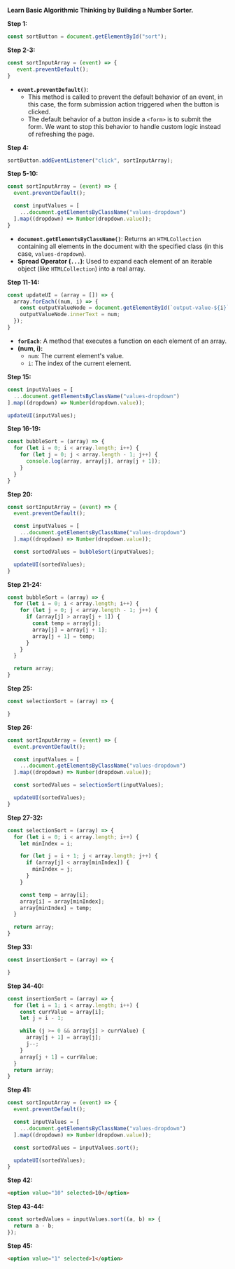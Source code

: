 **Learn Basic Algorithmic Thinking by Building a Number Sorter.**

**Step 1:**  
```javascript
const sortButton = document.getElementById("sort");
```

**Step 2-3:**  
```javascript
const sortInputArray = (event) => {
   event.preventDefault();
}
```  
- **`event.preventDefault()`**:  
  - This method is called to prevent the default behavior of an event, in this case, the form submission action triggered when the button is clicked.  
  - The default behavior of a button inside a `<form>` is to submit the form. We want to stop this behavior to handle custom logic instead of refreshing the page.

**Step 4:**  
```javascript
sortButton.addEventListener("click", sortInputArray);
```

**Step 5-10:**  
```javascript
const sortInputArray = (event) => {
  event.preventDefault();

  const inputValues = [
    ...document.getElementsByClassName("values-dropdown")
  ].map((dropdown) => Number(dropdown.value));
}
```  
- **`document.getElementsByClassName()`**: Returns an `HTMLCollection` containing all elements in the document with the specified class (in this case, `values-dropdown`).  
- **Spread Operator (`...`)**: Used to expand each element of an iterable object (like `HTMLCollection`) into a real array.

**Step 11-14:**  
```javascript
const updateUI = (array = []) => {
  array.forEach((num, i) => {
    const outputValueNode = document.getElementById(`output-value-${i}`);
    outputValueNode.innerText = num;
  });
}
```  
- **`forEach`**: A method that executes a function on each element of an array.  
- **(num, i):**  
  - `num`: The current element's value.  
  - `i`: The index of the current element.

**Step 15:**  
```javascript
const inputValues = [
  ...document.getElementsByClassName("values-dropdown")
].map((dropdown) => Number(dropdown.value));

updateUI(inputValues);
```

**Step 16-19:**  
```javascript
const bubbleSort = (array) => {
  for (let i = 0; i < array.length; i++) {
    for (let j = 0; j < array.length - 1; j++) {
      console.log(array, array[j], array[j + 1]);
    }
  }
}
```

**Step 20:**  
```javascript
const sortInputArray = (event) => {
  event.preventDefault();

  const inputValues = [
    ...document.getElementsByClassName("values-dropdown")
  ].map((dropdown) => Number(dropdown.value));

  const sortedValues = bubbleSort(inputValues);

  updateUI(sortedValues);
}
```

**Step 21-24:**  
```javascript
const bubbleSort = (array) => {
  for (let i = 0; i < array.length; i++) {
    for (let j = 0; j < array.length - 1; j++) {
      if (array[j] > array[j + 1]) {
        const temp = array[j];
        array[j] = array[j + 1];
        array[j + 1] = temp;
      }
    }
  }

  return array;
}
```

**Step 25:**  
```javascript
const selectionSort = (array) => {

}
```

**Step 26:**  
```javascript
const sortInputArray = (event) => {
  event.preventDefault();

  const inputValues = [
    ...document.getElementsByClassName("values-dropdown")
  ].map((dropdown) => Number(dropdown.value));

  const sortedValues = selectionSort(inputValues);

  updateUI(sortedValues);
}
```

**Step 27-32:**  
```javascript
const selectionSort = (array) => {
  for (let i = 0; i < array.length; i++) {
    let minIndex = i;

    for (let j = i + 1; j < array.length; j++) {
      if (array[j] < array[minIndex]) {
        minIndex = j;
      }
    }

    const temp = array[i];
    array[i] = array[minIndex];
    array[minIndex] = temp;
  }

  return array;
}
```

**Step 33:**  
```javascript
const insertionSort = (array) => {

}
```

**Step 34-40:**  
```javascript
const insertionSort = (array) => {
  for (let i = 1; i < array.length; i++) {
    const currValue = array[i];
    let j = i - 1;

    while (j >= 0 && array[j] > currValue) {
      array[j + 1] = array[j];
      j--;
    }
    array[j + 1] = currValue;
  }
  return array;
}
```

**Step 41:**  
```javascript
const sortInputArray = (event) => {
  event.preventDefault();

  const inputValues = [
    ...document.getElementsByClassName("values-dropdown")
  ].map((dropdown) => Number(dropdown.value));

  const sortedValues = inputValues.sort();

  updateUI(sortedValues);
}
```

**Step 42:**  
```html
<option value="10" selected>10</option>
```

**Step 43-44:**  
```javascript
const sortedValues = inputValues.sort((a, b) => {
  return a - b;
});
```

**Step 45:**  
```html
<option value="1" selected>1</option>
```